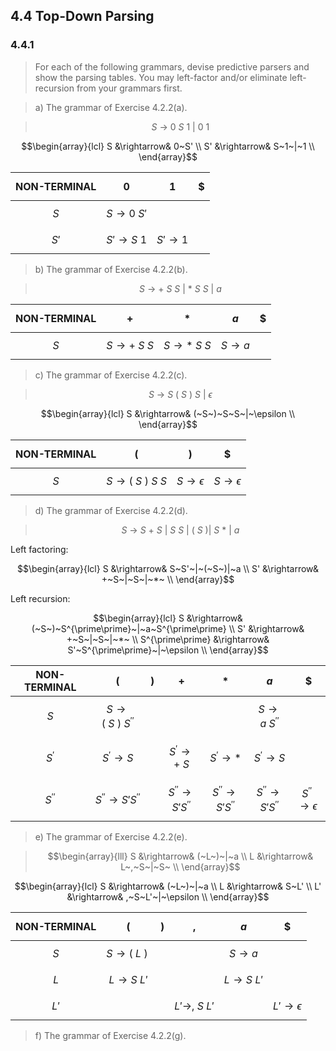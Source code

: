 ## 4.4 Top-Down Parsing

### 4.4.1

> For each of the following grammars, devise predictive parsers and show the parsing tables. You may left-factor and/or eliminate left-recursion from your grammars first.

> a) The grammar of Exercise 4.2.2(a).

> $$ S~\rightarrow~0~S~1~|~0~1$$

$$\begin{array}{lcl}
S &\rightarrow& 0~S' \\
S' &\rightarrow& S~1~|~1 \\
\end{array}$$

| NON-TERMINAL | $$0$$ | $$1$$ | $$\$$$ |
|:------------:|:-:|:-:|:-:|
| $$S$$ | $$S \rightarrow 0~S'$$| $$ $$ | $$ $$ |
| $$S'$$ | $$S' \rightarrow S~1$$ | $$S' \rightarrow 1$$ | $$ $$ |

> b) The grammar of Exercise 4.2.2(b).

> $$S~\rightarrow~+~S~S~|~*~S~S~|~a$$

| NON-TERMINAL | $$+$$ | $$*$$ | $$a$$ | $$\$$$ |
|:------------:|:-:|:-:|:-:|:-:|
| $$S$$ | $$S \rightarrow +~S~S$$| $$S \rightarrow *~S~S$$ | $$S \rightarrow a$$ | $$ $$ |

> c) The grammar of Exercise 4.2.2(c).

> $$S~\rightarrow~S~(~S~)~S~|~\epsilon$$

$$\begin{array}{lcl}
S &\rightarrow& (~S~)~S~S~|~\epsilon \\
\end{array}$$

| NON-TERMINAL | $$($$ | $$)$$ | $$\$$$ |
|:------------:|:-:|:-:|:-:|
| $$S$$ | $$S \rightarrow (~S~)~S~S$$| $$S \rightarrow \epsilon$$ | $$S \rightarrow \epsilon$$ |

> d) The grammar of Exercise 4.2.2(d).

> $$S~\rightarrow~S~+~S~|~S~S~|~(~S~)|~S~*~|~a$$

Left factoring:

$$\begin{array}{lcl}
S &\rightarrow& S~S'~|~(~S~)|~a \\
S' &\rightarrow& +~S~|~S~|~*~ \\
\end{array}$$

Left recursion:

$$\begin{array}{lcl}
S &\rightarrow& (~S~)~S^{\prime\prime}~|~a~S^{\prime\prime} \\
S' &\rightarrow& +~S~|~S~|~*~ \\
S^{\prime\prime} &\rightarrow& S'~S^{\prime\prime}~|~\epsilon \\
\end{array}$$

| NON-TERMINAL | $$($$ | $$)$$ | $$+$$ | $$*$$ | $$a$$ | $$\$$$ |
|:------------:|:-:|:-:|:-:|:-:|:-:|:-:|
| $$S$$ | $$S \rightarrow (~S~)~S^{\prime\prime}$$ | $$ $$ | $$ $$ | $$ $$ | $$S \rightarrow a~S^{\prime\prime}$$ | $$ $$ |
| $$S^{\prime}$$ | $$S^{\prime} \rightarrow S$$ | $$ $$ | $$S^{\prime} \rightarrow +~S$$ | $$S^{\prime} \rightarrow *$$ | $$S^{\prime} \rightarrow S$$ | $$ $$ |
| $$S^{\prime\prime}$$ | $$S^{\prime\prime} \rightarrow S'S^{\prime\prime}$$ | $$ $$ | $$S^{\prime\prime} \rightarrow S'S^{\prime\prime}$$ | $$S^{\prime\prime} \rightarrow S'S^{\prime\prime}$$ | $$S^{\prime\prime} \rightarrow S'S^{\prime\prime}$$ | $$S^{\prime\prime} \rightarrow \epsilon$$ |

> e) The grammar of Exercise 4.2.2(e).

> $$\begin{array}{lll}
S &\rightarrow& (~L~)~|~a \\
L &\rightarrow& L~,~S~|~S~ \\
\end{array}$$

$$\begin{array}{lcl}
S &\rightarrow& (~L~)~|~a \\
L &\rightarrow& S~L' \\
L' &\rightarrow& ,~S~L'~|~\epsilon \\
\end{array}$$

| NON-TERMINAL | $$($$ | $$)$$ | $$,$$ | $$a$$ | $$\$$$ |
|:------------:|:-:|:-:|:-:|:-:|:-:|
| $$S$$ | $$S \rightarrow (~L~)~$$ | $$ $$ | $$ $$ | $$S \rightarrow a$$ | $$ $$ |
| $$L$$ | $$L \rightarrow S~L'$$ | $$ $$ | $$ $$ | $$L \rightarrow S~L'$$ | $$ $$ |
| $$L'$$ | $$ $$ | $$ $$ | $$L' \rightarrow ,~S~L'$$ | $$ $$ | $$L' \rightarrow \epsilon$$ |

> f) The grammar of Exercise 4.2.2(g).

